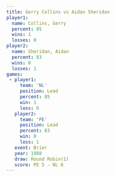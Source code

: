 ```yaml
---
title: Gerry Collins vs Aidan Sheridan
player1:               
  name: Collins, Gerry 
  percent: 85          
  wins: 1              
  losses: 0            
player2:               
  name: Sheridan, Aidan
  percent: 83          
  wins: 0              
  losses: 1            
games:
 - player1:        
     team: 'NL'    
     position: Lead
     percent: 85   
     win: 1        
     loss: 0       
   player2:        
     team: 'PE'    
     position: Lead
     percent: 83   
     win: 0        
     loss: 1       
   event: Brier        
   year: 1988          
   draw: Round Robin(1)
   score: PE 5 - NL 6  
---
```


